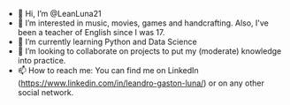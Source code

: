 - 👋 Hi, I’m @LeanLuna21
- 👀 I’m interested in music, movies, games and handcrafting. Also, I've been a teacher of English since I was 17.
- 🌱 I’m currently learning Python and Data Science
- 💞️ I’m looking to collaborate on projects to put my (moderate) knowledge into practice.
- 📫 How to reach me: You can find me on LinkedIn (https://www.linkedin.com/in/leandro-gaston-luna/) or on any other social network.

<!---
LeanLuna21/LeanLuna21 is a ✨ special ✨ repository because its `README.md` (this file) appears on your GitHub profile.
You can click the Preview link to take a look at your changes.
--->
